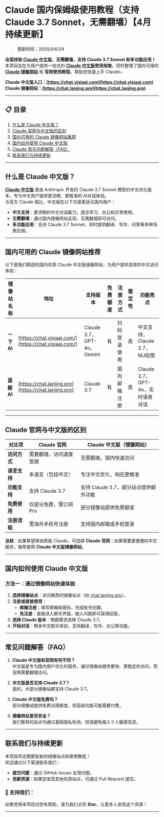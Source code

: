 # Claude 国内保姆级使用教程（支持 Claude 3.7 Sonnet，无需翻墙）【4月持续更新】

> **更新时间：2025/04/29**        

**全面体验 [Claude 中文版](https://chat.yixiaai.com/)，无需翻墙，支持 Claude 3.7 Sonnet 和多功能应用！**  
本项目旨在为用户提供一站式的 **[Claude 中文版](https://chat.lanjing.pro/)使用指南**，同时整理了国内可用的 **[Claude 镜像网站](https://chat.yixiaai.com/)** 和 **官网使用教程**，帮助您快速上手 Claude~

**Claude 中文版入口：[https://chat.yixiaai.com](https://chat.yixiaai.com)**   
**Claude 镜像网站：[https://chat.lanjing.pro](https://chat.lanjing.pro)**

---

## 📋 目录
1. [什么是 Claude 中文版？](#什么是-claude-中文版)
2. [Claude 官网与中文版的区别](#claude-官网与中文版的区别)
3. [国内可用的 Claude 镜像网站推荐](#国内可用的-claude-镜像网站推荐)
4. [国内如何使用 Claude 中文版](#国内如何使用-claude-中文版)
5. [Claude 常见问题解答（FAQ）](#常见问题解答faq)
6. [联系我们与持续更新](#联系我们与持续更新)

---

## 什么是 Claude 中文版？

[**Claude 中文版**](https://chat.yixiaai.com) 是由 Anthropic 开发的 Claude 3.7 Sonnet 模型的中文优化版本，专为中文用户提供更流畅、更精准的 AI对话体验。  
与官方 Claude 相比，中文版在以下方面更适合国内用户：

- **中文支持**：更流畅的中文对话能力，适合学习、办公和日常使用。
- **无需翻墙**：通过国内镜像网站实现，无需翻墙即可访问。
- **多功能应用**：支持 Claude 3.7 Sonnet，同时提供翻译、写作、问答等多种场景应用。

---

## 国内可用的 Claude 镜像网站推荐

以下是我们精选的国内优质 Claude 中文版镜像网站，为用户提供高效的中文访问体验：

| 镜像站名称       | 地址                                       | 支持版本         | 免费额度 | 注册方式   | 稳定性 | 功能亮点 |
|------------------|--------------------------------|-------------|---------|---------|-----|------|
| **一下 AI**     | [https://chat.yixiaai.com/](https://chat.yixiaai.com/) | Claude 3.7，GPT-4o，Gemini | 有       | 扫码登录使用 | 高   | 中文支持，Claude 3.7，MJ绘图 |
| **蓝鲸 AI**     | [https://chat.lanjing.pro](https://chat.lanjing.pro) | Claude 3.7     | 有       | 国内邮箱注册 | 高   | Claude 3.7，GPT-4o，实时语音对话 |

---

## Claude 官网与中文版的区别

| **对比项**       | **Claude 官网**            | **Claude 中文版（镜像网站）**  |
|------------------|--------------------------|--------------------------|
| **访问方式**     | 需要翻墙，访问速度受限       | 无需翻墙，国内快速访问     |
| **语言支持**     | 多语言（包括中文）         | 专注中文优化，响应更精准   |
| **功能支持**     | 支持 Claude 3.7         | 支持 Claude 3.7，部分站点提供额外功能 |
| **免费使用**     | 仅部分免费，需订阅 Pro    | 部分镜像站提供免费额度     |
| **注册流程**     | 需海外手机号注册          | 支持国内邮箱或手机登录     |

**总结**：如果希望体验原版 Claude，可选择 **Claude 官网**；如果需要更便捷的中文服务，推荐使用 **Claude 中文版镜像网站**。

---

## 国内如何使用 Claude 中文版

### **方法一：通过镜像网站快速体验**
1. **选择镜像站点**：访问推荐的镜像站点（如 [chat.lanjing.pro](https://chat.lanjing.pro)）。
2. **注册或直接使用**：
   - **邮箱注册**：填写邮箱和密码，完成账号创建。
   - **免注册**：直接进入聊天界面，输入问题即可获得回答。
3. **选择 Claude 版本**：根据需求选择 Claude 3.7。
4. **开始对话**：畅享中文聊天体验，支持翻译、写作、办公等功能。

---

## 常见问题解答（FAQ）

1. **Claude 中文版和官网有何不同？**  
   中文版是专为国内用户优化的服务，通过镜像站提供更快、更稳定的访问，而官网需要翻墙访问。

2. **中文版是否支持 Claude 3.7？**  
   是的，大部分镜像站都支持 Claude 3.7。

3. **Claude 中文版免费吗？**  
   部分镜像站提供免费试用额度，但高级功能可能需要付费。

4. **镜像网站是否安全？**  
   我们推荐的站点均通过基础隐私检测，但请避免输入个人敏感信息。

---

## 联系我们与持续更新

本项目将定期更新新的镜像站点和使用教程！  
欢迎通过以下渠道联系我们：
- **提交问题**：通过 GitHub Issues 反馈问题。
- **贡献资源**：如果您发现其他优质站点，可通过 Pull Request 提交。

### 🌟 支持我们：
如果觉得本项目对您有帮助，请为我们点亮 **Star**，让更多人发现这个资源！

---
